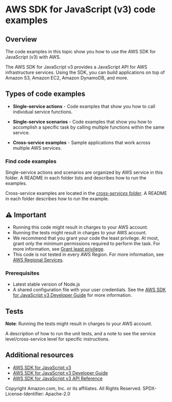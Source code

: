 
# AWS SDK for JavaScript (v3) code examples
## Overview
The code examples in this topic show you how to use the AWS SDK for JavaScript (v3) with AWS.

The AWS SDK for JavaScript v3 provides a JavaScript API for AWS infrastructure services. Using the SDK, you can build applications on top of Amazon S3, Amazon EC2, Amazon DynamoDB, and more.

## Types of code examples
* **Single-service actions** - Code examples that show you how to call individual service functions.

* **Single-service scenarios** - Code examples that show you how to accomplish a specific task by calling multiple functions within the same service.

* **Cross-service examples** - Sample applications that work across multiple AWS services.

### Find code examples
Single-service actions and scenarios are organized by AWS service in this folder. A README in each folder lists and describes how to run the examples.

Cross-service examples are located in the [*cross-services folder*](./cross-services). A README in each folder describes how to run the example.

## ⚠️ Important
* Running this code might result in charges to your AWS account.
* Running the tests might result in charges to your AWS account. 
* We recommend that you grant your code the least privilege. At most, grant only the minimum permissions required to perform the task. For more information, see [Grant least privilege](https://docs.aws.amazon.com/IAM/latest/UserGuide/best-practices.html#grant-least-privilege).
* This code is not tested in every AWS Region. For more information, see [AWS Regional Services](https://aws.amazon.com/about-aws/global-infrastructure/regional-product-services).


### Prerequisites
* Latest stable version of Node.js
* A shared configuration file with your user credentials. See the [AWS SDK for JavaScript v3 Developer Guide](https://docs.aws.amazon.com/sdk-for-javascript/v3/developer-guide/loading-node-credentials-shared.html) for more information.

## Tests
**Note**: Running the tests might result in charges to your AWS account.

A description of how to run the unit tests, and a note to see the service level/cross-service level for specific instructions.


## Additional resources
* [AWS SDK for JavaScript v3](https://github.com/aws/aws-sdk-js-v3)
* [AWS SDK for JavaScript v3 Developer Guide](https://docs.aws.amazon.com/sdk-for-javascript/v3/developer-guide/)
* [AWS SDK for JavaScript v3 API Reference](http://docs.aws.amazon.com/AWSJavaScriptSDK/v3/latest/index.html)

Copyright Amazon.com, Inc. or its affiliates. All Rights Reserved. SPDX-License-Identifier: Apache-2.0


